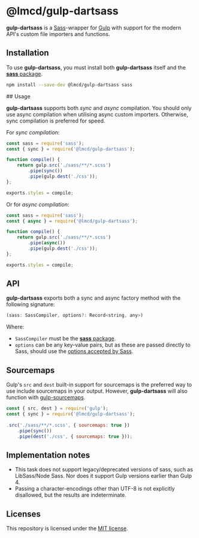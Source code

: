 # @lmcd/gulp-dartsass

**gulp-dartsass** is a [Sass]-wrapper for [Gulp] with support for the modern API's custom file importers and functions.

## Installation

To use **gulp-dartsass**, you must install both **gulp-dartsass** itself and the [**sass** package][sass-npm].

```sh
npm install --save-dev @lmcd/gulp-dartsass sass
```

## Usage

**gulp-dartsass** supports both _sync_ and _async_ compilation. You should only use async compilation when utilising async custom importers. Otherwise, sync compilation is preferred for speed.

For _sync compilation_:

```js
const sass = require('sass');
const { sync } = require('@lmcd/gulp-dartsass');

function compile() {
	return gulp.src('./sass/**/*.scss')
		.pipe(sync())
		.pipe(gulp.dest('./css'));
};

exports.styles = compile;
```

Or for _async compilation_:

```js
const sass = require('sass');
const { async } = require('@lmcd/gulp-dartsass');

function compile() {
	return gulp.src('./sass/**/*.scss')
		.pipe(async())
		.pipe(gulp.dest('./css'));
};

exports.styles = compile;
```

## API

**gulp-dartsass** exports both a sync and async factory method with the following signature:

```js
(sass: SassCompiler, options?: Record<string, any>)
```

Where:

- `SassCompiler` must be the [**sass** package][sass-npm].
- `options` can be any key-value pairs, but as these are passed directly to Sass, should use the [options accepted by Sass](https://sass-lang.com/documentation/js-api/interfaces/options/).

## Sourcemaps

Gulp's `src` and `dest` built-in support for sourcemaps is the preferred way to use include sourcemaps in your output. However, **gulp-dartsass** will also function with [gulp-sourcemaps].

```js
const { src, dest } = require('gulp');
const { sync } = require('@lmcd/gulp-dartsass');
 
.src('./sass/**/*.scss', { sourcemaps: true })
	.pipe(sync())
	.pipe(dest('./css', { sourcemaps: true }));
```

## Implementation notes

- This task does not support legacy/deprecated versions of sass, such as LibSass/Node Sass. Nor does it support Gulp versions earlier than Gulp 4.
- Passing a character-encodings other than UTF-8 is not explicitly disallowed, but the results are indeterminate.

## Licenses

This repository is licensed under the [MIT license][license].

[sass-npm]: https://www.npmjs.com/package/sass
[Sass]: https://sass-lang.com/
[Gulp]: https://gulpjs.com/
[gulp-sourcemaps]: https://www.npmjs.com/package/gulp-sourcemaps
[license]: https://github.com/lachlanmcdonald/gulp-dartsass/blob/main/LICENSE